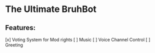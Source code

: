 # The Ultimate BruhBot

## Features:
[x] Voting System for Mod rights
[ ] Music
[ ] Voice Channel Control
[ ] Greeting
